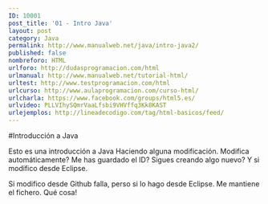 ```yaml
---
ID: 10001
post_title: '01 - Intro Java'
layout: post
category: Java
permalink: http://www.manualweb.net/java/intro-java2/
published: false
nombreforo: HTML
urlforo: http://dudasprogramacion.com/html
urlmanual: http://www.manualweb.net/tutorial-html/
urltest: http://www.testprogramacion.com/html
urlcurso: http://www.aulaprogramacion.com/curso-html/
urlcharla: https://www.facebook.com/groups/html5.es/
urlvideo: PLLVIhySQmrVaaLfsbi9VHVffq3Kk8KAST
urlejemplos: http://lineadecodigo.com/tag/html-basicos/feed/
---
```


#Introducción a Java

Esto es una introducción a Java
Haciendo alguna modificación.
Modifica automáticamente?
Me has guardado el ID?
Sigues creando algo nuevo?
Y si modifico desde Eclipse.

Si modifico desde Github falla, perso si lo hago desde Eclipse. Me mantiene el fichero. Qué cosa!
